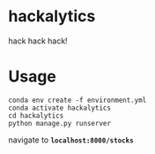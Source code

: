 # hackalytics
hack hack hack!

# Usage
```
conda env create -f environment.yml  
conda activate hackalytics  
cd hackalytics  
python manage.py runserver
```
navigate to **``localhost:8000/stocks``**  
